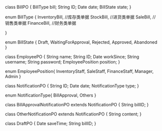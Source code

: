 class BillPO {
    BillType bill;
    String ID;
    Date date;
    BillState state;
}

enum BillType {
    InventoryBill, //库存类单据
    StockBill, //进货类单据
    SaleBill, //销售类单据
    FinanceBill, //财务类单据

}

enum BillState {
    Draft,
    WaitingForApproval,
    Rejected,
    Approved,
    Abandoned
}

class EmployeePO {
    String name;
    String ID;
    Date workSince;
    String username;
    String password;
    EmployeePosition position;
}

enum EmployeePosition{
    InventoryStaff,
    SaleStaff,
    FinanceStaff,
    Manager,
    Admin
}

class NotificationPO {
    String ID;
    Date date;
    NotificationType type;
}

enum NotificationType{
    BillApproval,
    Others
}

class BillApprovalNotificationPO extends NotificationPO {
    String billID;
}

class OtherNotificationPO extends NotificationPO {
    String content;
}

class DraftPO {
    Date saveTime;
    String billID;
}